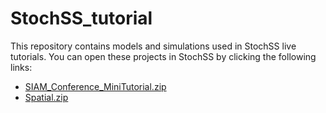 # StochSS_tutorial

This repository contains models and simulations used in StochSS live tutorials.  You can open these projects in StochSS by clicking the following links:

- [SIAM_Conference_MiniTutorial.zip](http://open.stochss.org/?open=http://www.cs.unca.edu/~bdrawert/stochss/SIAM_Conference_MiniTutorial.zip)
- [Spatial.zip](http://open.stochss.org/?open=http://www.cs.unca.edu/~bdrawert/stochss/Spatial.zip)

